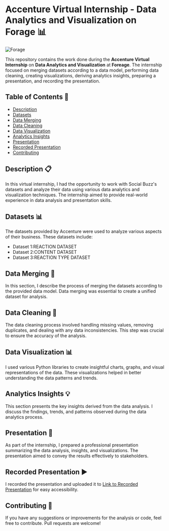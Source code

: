 # Accenture Virtual Internship - Data Analytics and Visualization on Forage 📊

![Forage](https://tse2.mm.bing.net/th?id=OIP.-BU_-wZl04pfU7nWzEreVQHaB5&pid=Api&P=0&h=180)

This repository contains the work done during the **Accenture Virtual Internship** on **Data Analytics and Visualization** at **Foreage**. The internship focused on merging datasets according to a data model, performing data cleaning, creating visualizations, deriving analytics insights, preparing a presentation, and recording the presentation.

## Table of Contents 📑

- [Description](#description)
- [Datasets](#datasets)
- [Data Merging](#data-merging)
- [Data Cleaning](#data-cleaning)
- [Data Visualization](#data-visualization)
- [Analytics Insights](#analytics-insights)
- [Presentation](#presentation)
- [Recorded Presentation](#recorded-presentation)
- [Contributing](#contributing)


## Description 📋

In this virtual internship, I had the opportunity to work with Social Buzz's datasets and analyze their data using various data analytics and visualization techniques. The internship aimed to provide real-world experience in data analysis and presentation skills.

## Datasets 📊

The datasets provided by Accenture were used to analyze various aspects of their business. These datasets include:
- Dataset 1:REACTION DATASET 
- Dataset 2:CONTENT DATASET
- Dataset 3:REACTION TYPE DATASET 
  

## Data Merging 🔄

In this section, I describe the process of merging the datasets according to the provided data model. Data merging was essential to create a unified dataset for analysis.

## Data Cleaning 🧹

The data cleaning process involved handling missing values, removing duplicates, and dealing with any data inconsistencies. This step was crucial to ensure the accuracy of the analysis.

## Data Visualization 📊

I used various Python libraries to create insightful charts, graphs, and visual representations of the data. These visualizations helped in better understanding the data patterns and trends.

## Analytics Insights 💡

This section presents the key insights derived from the data analysis. I discuss the findings, trends, and patterns observed during the data analytics process.

## Presentation 🎥

As part of the internship, I prepared a professional presentation summarizing the data analysis, insights, and visualizations. The presentation aimed to convey the results effectively to stakeholders.

## Recorded Presentation ▶️

I recorded the presentation and uploaded it to [Link to Recorded Presentation](https://github.com/lonecoder69/Accenture-virtual-internship/blob/main/presentation%20recording.mp4) for easy accessibility.

## Contributing 🤝

If you have any suggestions or improvements for the analysis or code, feel free to contribute. Pull requests are welcome!

